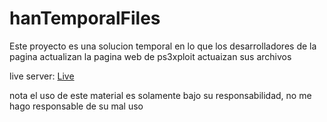 # hanTemporalFiles
Este proyecto es una solucion temporal en lo que los desarrolladores de la pagina actualizan la pagina web de ps3xploit actuaizan sus archivos

live server: [Live](https://mareasperez.github.io/hanTemporalFiles/)

nota el uso de este material es solamente bajo su responsabilidad, no me hago responsable de su mal uso
